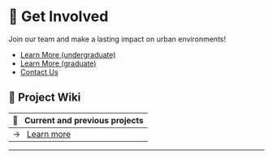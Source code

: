 # 🤝 Get Involved

Join our team and make a lasting impact on urban environments!
 

- [Learn More (undergraduate)](https://vip.gatech.edu/apply-undergraduate-students) 
- [Learn More (graduate)](https://vip.gatech.edu/graduate-students)  
- [Contact Us](mailto:patrick.kastner@gatech.edu)

## 📄 Project Wiki

| 📁 &nbsp; __Current and previous projects__                   | 
| ------------------------------------------------------------- | 
| → &nbsp; [Learn more](https://vip-smur.github.io/projects/)   | 


---
